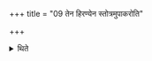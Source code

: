 +++
title = "09 तेन हिरण्येन स्तोत्रमुपाकरोति"

+++

<details><summary>थिते</summary>

तेन हिरण्येन स्तोत्रमुपाकरोति ९
</details>
